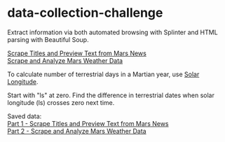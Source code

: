 # data-collection-challenge
  
Extract information via both automated browsing with Splinter and HTML parsing with Beautiful Soup.  
  
[Scrape Titles and Preview Text from Mars News](part_1_mars_news.ipynb)  
[Scrape and Analyze Mars Weather Data](part_2_mars_weather.ipynb)  
  
To calculate number of terrestrial days in a Martian year, use [Solar Longitude](https://en.wikipedia.org/wiki/Solar_longitude).  
  
Start with "ls" at zero. Find the difference in terrestrial dates when solar longitude (ls) crosses zero next time.  
  
Saved data:  
[Part 1 - Scrape Titles and Preview Text from Mars News](mars_news.json)  
[Part 2 - Scrape and Analyze Mars Weather Data](scraped_mars_data.csv)  
  
  
